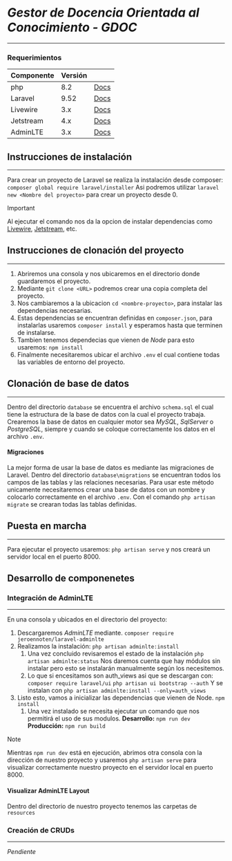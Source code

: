 # *Gestor de Docencia Orientada al Conocimiento - GDOC*
---
### Requerimientos

| **Componente** | **Versión** |  |
| ---- | ---- | ---- |
| php | 8.2 | [Docs](https://www.php.net/) |
| Laravel | 9.52 | [Docs](https://laravel.com/) |
| Livewire | 3.x | [Docs](https://livewire.laravel.com/docs) |
| Jetstream | 4.x | [Docs](https://jetstream.laravel.com/installation.html) |
| AdminLTE | 3.x | [Docs](https://github.com/jeroennoten/Laravel-AdminLTE/wiki/Installation) |

## Instrucciones de instalación
---
Para crear un proyecto de Laravel se realiza la instalación desde composer:
```composer global require laravel/installer```
Asi podremos utilizar ```laravel new <Nombre del proyecto>``` para crear un proyecto desde 0.

>[!IMPORTANT]
>
> Al ejecutar el comando nos da la opcion de instalar dependencias como [Livewire](https://livewire.laravel.com/docs), [Jetstream](https://jetstream.laravel.com/installation.html), etc.

## Instrucciones de clonación del proyecto
---
1. Abriremos una consola y nos ubicaremos en el directorio donde guardaremos el proyecto.
1. Mediante ```git clone <URL>``` podremos crear una copia completa del proyecto.
1. Nos cambiaremos a la ubicacion ``` cd <nombre-proyecto> ```, para instalar las dependencias necesarias.
1. Estas dependencias se encuentran definidas en ```composer.json```, para instalarlas usaremos ```composer install``` y esperamos hasta que terminen de instalarse.
1. Tambien tenemos dependecias que vienen de *Node* para esto usaremos: ```npm install```
1. Finalmente necesitaremos ubicar el archivo ```.env``` el cual contiene todas las variables de entorno del proyecto.

## Clonación de base de datos
---
Dentro del directorio ```database``` se encuentra el archivo ```schema.sql``` el cual tiene la estructura de la base de datos con la cual el proyecto trabaja.
Crearemos la base de datos en cualquier motor sea *MySQL*, *SqlServer* o *PostgreSQL*, siempre y cuando se coloque correctamente los datos en el archivo ```.env```.
#### Migraciones
La mejor forma de usar la base de datos es mediante las migraciones de Laravel.
Dentro del directorio ```database\migrations``` se encuentran todos los campos de las tablas y las relaciones necesarias.
Para usar este método unicamente necesitaremos crear una base de datos con un nombre y colocarlo correctamente en el archivo ```.env```.
Con el comando ```php artisan migrate``` se crearan todas las tablas definidas.

## Puesta en marcha
---
Para ejecutar el proyecto usaremos: ```php artisan serve``` y nos creará un servidor local en el puerto 8000.

## Desarrollo de componenetes
### Integración de AdminLTE
---
En una consola y ubicados en el directorio del proyecto: 
1. Descargaremos *AdminLTE* mediante.
```composer require jeroennoten/laravel-adminlte```
1. Realizamos la instalación:
```php artisan adminlte:install```
    1. Una vez concluido revisaremos el estado de la instalación
    ```php artisan adminlte:status```
    Nos daremos cuenta que hay módulos sin instalar pero esto se instalarán manualmente según los necesitemos.
    1. Lo que si encesitamos son auth_views asi que se descargan con:
    ```composer require laravel/ui```
    ```php artisan ui bootstrap --auth```
    Y se instalan con ```php artisan adminlte:install --only=auth_views```
1. Listo esto, vamos a inicializar las dependencias que vienen de Node.
    ```npm install```
    1. Una vez instalado se necesita ejecutar un comando que nos permitirá el uso de sus modulos.
        **Desarrollo:** ```npm run dev```
        **Producción:** ```npm run build```
>[!NOTE]
>
>Mientras ```npm run dev``` está en ejecución, abrimos otra consola con la dirección de nuestro proyecto y usaremos ```php artisan serve``` para visualizar correctamente nuestro proyecto en el servidor local en puerto 8000.
#### Visualizar AdminLTE Layout
Dentro del directorio de nuestro proyecto tenemos las carpetas de ```resources``` 

### Creación de CRUDs
---
*Pendiente*